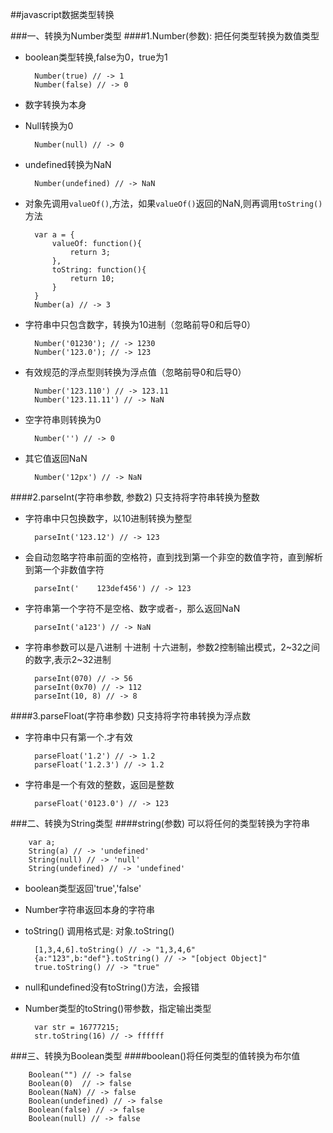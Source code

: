 ##javascript数据类型转换

###一、转换为Number类型
####1.Number(参数): 把任何类型转换为数值类型
* boolean类型转换,false为0，true为1

    	Number(true) // -> 1
    	Number(false) // -> 0
	
* 数字转换为本身
* Null转换为0

		Number(null) // -> 0
	
* undefined转换为NaN

		Number(undefined) // -> NaN

* 对象先调用<code>valueOf()</code>,方法，如果<code>valueOf()</code>返回的NaN,则再调用<code>toString()</code>方法
		
		var a = {
			valueOf: function(){
				return 3;
			},
			toString: function(){
				return 10;
			}
		}
		Number(a) // -> 3

* 字符串中只包含数字，转换为10进制（忽略前导0和后导0）

		Number('01230'); // -> 1230
		Number('123.0'); // -> 123

* 有效规范的浮点型则转换为浮点值（忽略前导0和后导0）

		Number('123.110') // -> 123.11
		Number('123.11.11') // -> NaN 

* 空字符串则转换为0

		Number('') // -> 0
		
* 其它值返回NaN

		Number('12px') // -> NaN


####2.parseInt(字符串参数, 参数2) 只支持将字符串转换为整数
* 字符串中只包换数字，以10进制转换为整型

		parseInt('123.12') // -> 123

* 会自动忽略字符串前面的空格符，直到找到第一个非空的数值字符，直到解析到第一个非数值字符
		
		parseInt('    123def456') // -> 123
		
* 字符串第一个字符不是空格、数字或者-，那么返回NaN
	
		parseInt('a123') // -> NaN

* 字符串参数可以是八进制 十进制 十六进制，参数2控制输出模式，2~32之间的数字,表示2~32进制

		parseInt(070) // -> 56
		parseInt(0x70) // -> 112
		parseInt(10, 8) // -> 8

####3.parseFloat(字符串参数) 只支持将字符串转换为浮点数
* 字符串中只有第一个.才有效

		parseFloat('1.2') // -> 1.2
		parseFloat('1.2.3') // -> 1.2

* 字符串是一个有效的整数，返回是整数

		parseFloat('0123.0') // -> 123


###二、转换为String类型
####string(参数) 可以将任何的类型转换为字符串
		
		var a;
		String(a) // -> 'undefined'
		String(null) // -> 'null'
		String(undefined) // -> 'undefined'

* boolean类型返回'true','false'
* Number字符串返回本身的字符串
* toString() 调用格式是: 对象.toString()
	
		[1,3,4,6].toString() // -> "1,3,4,6"
		{a:"123",b:"def"}.toString() // -> "[object Object]"
		true.toString() // -> "true"

* null和undefined没有toString()方法，会报错 
* Number类型的toString()带参数，指定输出类型

		var str = 16777215;
		str.toString(16) // -> ffffff

###三、转换为Boolean类型
####boolean()将任何类型的值转换为布尔值

		Boolean("") // -> false
		Boolean(0)	// -> false
		Boolean(NaN) // -> false
		Boolean(undefined) // -> false
		Boolean(false) // -> false
		Boolean(null) // -> false